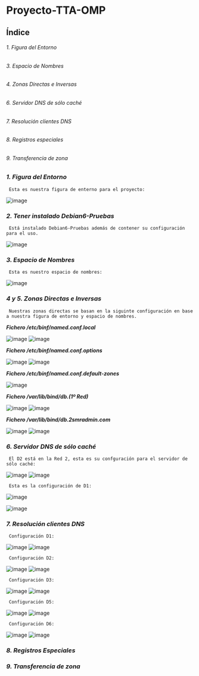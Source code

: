 # Proyecto-TTA-OMP




## Índice

###### 1. Figura del Entorno ######
###### 3. Espacio de Nombres ######
###### 4. Zonas Directas e Inversas ######
###### 6. Servidor DNS de sólo caché ######
###### 7. Resolución clientes DNS ######
###### 8. Registros especiales ######
###### 9. Transferencia de zona ######


### *1. Figura del Entorno*
     Esta es nuestra figura de enterno para el proyecto:
![image](https://user-images.githubusercontent.com/116157396/214513913-59001abf-cca0-4532-b785-9ec14b63eaea.png)

### *2. Tener instalado Debian6-Pruebas*
     Está instalado Debian6-Pruebas además de contener su configuración para el uso.
![image](https://user-images.githubusercontent.com/116157396/214515199-857f6d40-9b0f-4212-9da3-ab41eb7bb318.png)

     
### *3. Espacio de Nombres*
     Esta es nuestro espacio de nombres:
![image](https://user-images.githubusercontent.com/116157396/214514480-f3fa04ba-bde1-4c52-ac93-71083be514cc.png)
     
### *4 y 5. Zonas Directas e Inversas*
     Nuestras zonas directas se basan en la siguinte configuración en base a nuestra figura de entorno y espacio de nombres.
  
   ***Fichero /etc/binf/named.conf.local***
   
   ![image](https://github.com/atejtor0610/Proyecto-TTA-OMP/blob/main/capturas/1.png)
   ![image](https://github.com/atejtor0610/Proyecto-TTA-OMP/blob/main/capturas/1.1.png)
   
   ***Fichero /etc/binf/named.conf.options***
   
   ![image](https://github.com/atejtor0610/Proyecto-TTA-OMP/blob/main/capturas/2.png)
   ![image](https://github.com/atejtor0610/Proyecto-TTA-OMP/blob/main/capturas/2.2.png)
   
   ***Fichero /etc/binf/named.conf.default-zones***
   
   ![image](https://github.com/atejtor0610/Proyecto-TTA-OMP/blob/main/capturas/3.png)
  
   
  
   ***Fichero /var/lib/bind/db.(1º Red)***
   
   ![image](https://github.com/atejtor0610/Proyecto-TTA-OMP/blob/main/capturas/4.png)
   ![image](https://github.com/atejtor0610/Proyecto-TTA-OMP/blob/main/capturas/4.4.png)
   
   

   ***Fichero /var/lib/bind/db.2smradmin.com***
   
   ![image](https://github.com/atejtor0610/Proyecto-TTA-OMP/blob/main/capturas/6.png)
   ![image](https://github.com/atejtor0610/Proyecto-TTA-OMP/blob/main/capturas/6.6.png)
   
   
     
### *6. Servidor DNS de sólo caché*  
     El D2 está en la Red 2, esta es su confguración para el servidor de sólo caché:
   ![image](https://github.com/atejtor0610/Proyecto-TTA-OMP/blob/main/capturas/7.png)
   ![image](https://github.com/atejtor0610/Proyecto-TTA-OMP/blob/main/capturas/7.7.png)
   
     Esta es la configuración de D1:
   ![image](https://github.com/atejtor0610/Proyecto-TTA-OMP/blob/main/capturas/8.png)
  
   
   ![image](https://github.com/atejtor0610/Proyecto-TTA-OMP/blob/main/capturas/8-8.png)
   
     

### *7. Resolución clientes DNS* 
     Configuración D1:
   ![image](https://github.com/atejtor0610/Proyecto-TTA-OMP/blob/main/capturas/a.png)
   ![image](https://github.com/atejtor0610/Proyecto-TTA-OMP/blob/main/capturas/a.a.png)
   
     Configuración D2:
  ![image](https://github.com/atejtor0610/Proyecto-TTA-OMP/blob/main/capturas/b.png)
  ![image](https://github.com/atejtor0610/Proyecto-TTA-OMP/blob/main/capturas/b.b.png)
  
     Configuración D3:
  ![image](https://github.com/atejtor0610/Proyecto-TTA-OMP/blob/main/capturas/c.png)
  ![image](https://github.com/atejtor0610/Proyecto-TTA-OMP/blob/main/capturas/c.c.png)
  
     Configuración D5:
   ![image](https://github.com/atejtor0610/Proyecto-TTA-OMP/blob/main/capturas/d.png)
   ![image](https://github.com/atejtor0610/Proyecto-TTA-OMP/blob/main/capturas/d.d.png)
   
     Configuración D6:
   ![image](https://github.com/atejtor0610/Proyecto-TTA-OMP/blob/main/capturas/e.png)
   ![image](https://github.com/atejtor0610/Proyecto-TTA-OMP/blob/main/capturas/e.e.png)
   

### *8. Registros Especiales* 

###  *9. Transferencia de zona*








